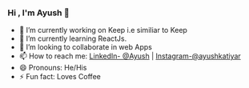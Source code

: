 ### Hi , I'm Ayush 👋

- 🔭 I’m currently working on Keep i.e similiar to Keep
- 🌱 I’m currently learning ReactJs.
- 👯 I’m looking to collaborate in web Apps
- 📫 How to reach me: [LinkedIn- @Ayush](https://www.linkedin.com/in/ayush-katiyar-b893b3193/) | [Instagram-@ayushkatiyar](https://www.instagram.com/_ayushkatiyar_/)
- 😄 Pronouns: He/His
- ⚡ Fun fact: Loves Coffee

